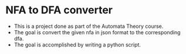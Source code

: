 # NFA to DFA converter

* This is a project done as part of the Automata Theory course.
* The goal is convert the given nfa in json format to the corresponding dfa.
* The goal is accomplished by writing a python script.
